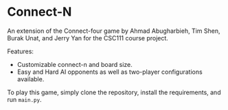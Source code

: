 # Connect-N
An extension of the Connect-four game by Ahmad Abugharbieh, Tim Shen, Burak Unat, and Jerry Yan for the CSC111 course project.

Features:
- Customizable connect-n and board size.
- Easy and Hard AI opponents as well as two-player configurations available.

To play this game, simply clone the repository, install the requirements, and run `main.py`.
